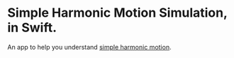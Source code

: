 # Simple Harmonic Motion Simulation, in Swift.
An app to help you understand [simple harmonic motion](https://en.wikipedia.org/wiki/Simple_harmonic_motion).
